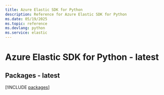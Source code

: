 ```yaml
---
title: Azure Elastic SDK for Python
description: Reference for Azure Elastic SDK for Python
ms.date: 05/19/2025
ms.topic: reference
ms.devlang: python
ms.service: elastic
---
```

# Azure Elastic SDK for Python - latest
## Packages - latest
[!INCLUDE [packages](elastic-index.md)]